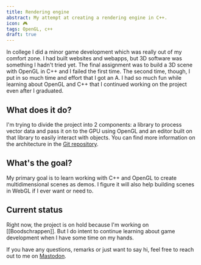 ```yaml
---
title: Rendering engine
abstract: My attempt at creating a rendering engine in C++.
icon: 🎮
tags: OpenGL, c++
draft: true
---
```


In college I did a minor game development which was really out of my comfort zone. I had built websites and webapps, but 3D software was something I hadn't tried yet. The final assignment was to build a 3D scene with OpenGL in C++ and I failed the first time. The second time, though, I put in so much time and effort that I got an A. I had so much fun while learning about OpenGL and C++ that I continued working on the project even after I graduated.

## What does it do?

I'm trying to divide the project into 2 components: a library to process vector data and pass it on to the GPU using OpenGL and an editor built on that library to easily interact with objects. You can find more information on the architecture in the [Git repository](https://github.com/jappe999/opengl-renderings-engine).

## What's the goal?

My primary goal is to learn working with C++ and OpenGL to create multidimensional scenes as demos. I figure it will also help building scenes in WebGL if I ever want or need to.

## Current status

Right now, the project is on hold because I'm working on [[Boodschrappen]]. But I do intent to continue learning about game development when I have some time on my hands.

If you have any questions, remarks or just want to say hi, feel free to reach out to me on [Mastodon](https://indieweb.social/@jasper).
